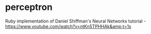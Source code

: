 # perceptron
Ruby implementation of Daniel Shiffman's Neural Networks tutorial - https://www.youtube.com/watch?v=ntKn5TPHHAk&amp;t=1s

